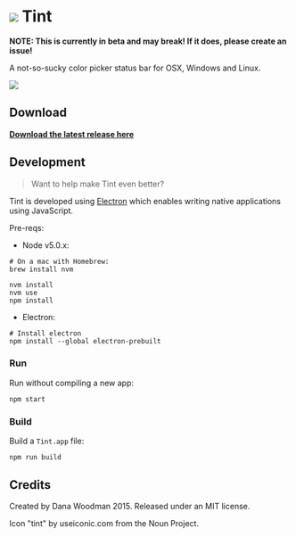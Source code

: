 # ![](http://cl.ly/dqhb/tint@3x.png) Tint

**NOTE: This is currently in beta and may break! If it does, please create an issue!**

A not-so-sucky color picker status bar for OSX, Windows and Linux.

![](http://cl.ly/dqYN/Screen%20Shot%202015-11-17%20at%206.10.19%20PM.png)


## Download

**[Download the latest release here](https://github.com/danawoodman/tint/releases)**


## Development

> Want to help make Tint even better?

Tint is developed using [Electron](http://electron.atom.io/) which enables writing native applications using JavaScript.

Pre-reqs:

- Node v5.0.x:

```shell
# On a mac with Homebrew:
brew install nvm

nvm install
nvm use
npm install
```

- Electron:

```shell
# Install electron
npm install --global electron-prebuilt
```


### Run

Run without compiling a new app:

```shell
npm start
```


### Build

Build a `Tint.app` file:

```shell
npm run build
```


## Credits

Created by Dana Woodman 2015. Released under an MIT license.

Icon "tint" by useiconic.com from the Noun Project.
